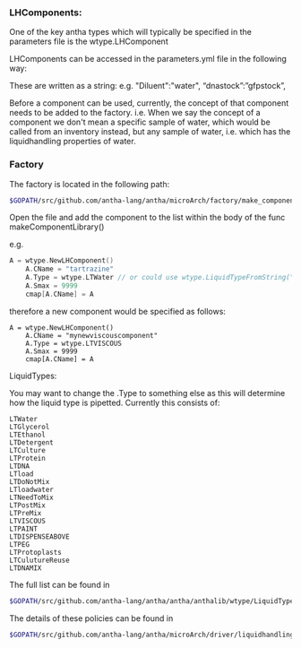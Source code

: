 ### LHComponents:

One of the key antha types which will typically be specified in the parameters file is the wtype.LHComponent

LHComponents can be accessed in the parameters.yml file in the following way:

These are written as a string: e.g. 
"Diluent":"water",
“dnastock”:”gfpstock”,

Before a component can be used, currently, the concept of that component needs to be added to the factory.
i.e. When we say the concept of a component we don't mean a specific sample of water, which would be called from an inventory instead, but any sample of water, i.e. which has the liquidhandling properties of water.

### Factory
The factory is located in the following path:

```bash
$GOPATH/src/github.com/antha-lang/antha/microArch/factory/make_component_library.go
```

Open the file and add the component to the list within the body of the func makeComponentLibrary()

e.g.

```go
A = wtype.NewLHComponent()
	A.CName = "tartrazine"
	A.Type = wtype.LTWater // or could use wtype.LiquidTypeFromString("water")
	A.Smax = 9999
	cmap[A.CName] = A
```

therefore a new component would be specified as follows:

```
A = wtype.NewLHComponent()
    A.CName = "mynewviscouscomponent"
    A.Type = wtype.LTVISCOUS
    A.Smax = 9999
    cmap[A.CName] = A
```

LiquidTypes:
	
You may want to change the .Type to something else as this will determine how the liquid type is pipetted. 
Currently this consists of:

	LTWater
	LTGlycerol
	LTEthanol
	LTDetergent
	LTCulture
	LTProtein
	LTDNA
	LTload
	LTDoNotMix
	LTloadwater
	LTNeedToMix
	LTPostMix
	LTPreMix
	LTVISCOUS
	LTPAINT
	LTDISPENSEABOVE
	LTPEG
	LTProtoplasts
	LTCulutureReuse
	LTDNAMIX
	
The full list can be found in

```bash
$GOPATH/src/github.com/antha-lang/antha/antha/anthalib/wtype/LiquidType.go
```

The details of these policies can be found in

```bash
$GOPATH/src/github.com/antha-lang/antha/microArch/driver/liquidhandling/makelhpolicy.go
```